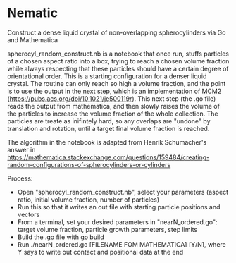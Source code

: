 # Nematic
Construct a dense liquid crystal of non-overlapping spherocylinders via Go and Mathematica

spherocyl_random_construct.nb is a notebook that once run, stuffs particles of a chosen aspect ratio into a box, trying to reach
a chosen volume fraction while always respecting that these particles should have a certain degree of orientational order. 
This is a starting configuration for a denser liquid crystal. The routine can only reach so high a volume fraction, and 
the point is to use the output in the next step, which is an implementation of MCM2 (https://pubs.acs.org/doi/10.1021/je500119r).
This next step (the .go file) reads the output from mathematica, and then slowly raises the volume of the particles to increase
the volume fraction of the whole collection. The particles are treate as inifintely hard, so any overlaps are "undone" by
translation and rotation, until a target final volume fraction is reached.

The algorithm in the notebook is adapted from Henrik Schumacher's answer in https://mathematica.stackexchange.com/questions/159484/creating-random-configurations-of-spherocylinders-or-cylinders

Process:

- Open "spherocyl_random_construct.nb", select your parameters (aspect ratio, initial volume fraction, number of particles)
- Run this so that it writes an out file with starting particle positions and vectors
- From a terminal, set your desired parameters in "nearN_ordered.go": target volume fraction, particle growth parameters, step limits
- Build the .go file with go build
- Run ./nearN_ordered.go [FILENAME FOM MATHEMATICA] [Y/N], where Y says to write out contact and positional data at the end
